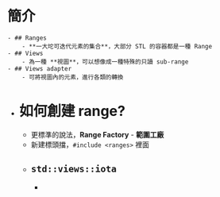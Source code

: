 # 簡介
	- ## Ranges
		- **一大坨可迭代元素的集合**，大部分 STL 的容器都是一種 Range
	- ## Views
		- 為一種 **視圖**，可以想像成一種特殊的只讀 sub-range
	- ## Views adapter
		- 可將視圖內的元素，進行各類的轉換
- # 如何創建 range?
	- 更標準的說法，**Range Factory** - **範圍工廠**
	- 新建標頭擋，`#include <ranges>` 裡面
	- ## `std::views::iota`
		-